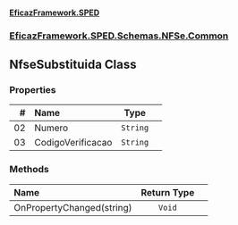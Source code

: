 #### [EficazFramework.SPED](EficazFrameworkSPED.md 'EficazFramework SPED')
### [EficazFramework.SPED.Schemas.NFSe.Common](EficazFramework.SPED.Schemas.NFSe.Common.md 'EficazFramework.SPED.Schemas.NFSe.Common')

## NfseSubstituida Class
### Properties

| # | Name | Type | |
| ---: | :--- | :---: | :--- |
| 02 | Numero | `String` |  |
| 03 | CodigoVerificacao | `String` |  |
### Methods

| Name | Return Type | |
| :--- | :---: | :--- |
| OnPropertyChanged(string) | `Void` |  |

